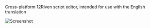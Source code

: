 Cross-platform 12Riven script editor, intended for use with the English translation

![Screenshot](https://i.imgur.com/DCnfQea.png)